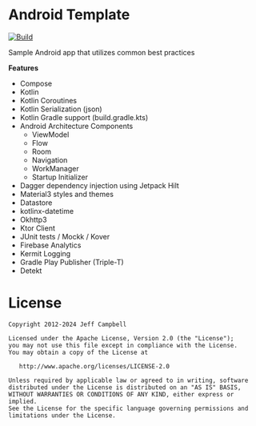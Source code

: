 Android Template
=================

[![Build](https://github.com/jeffdcamp/android-template/actions/workflows/alpha.yml/badge.svg)](https://github.com/jeffdcamp/android-template/actions)

Sample Android app that utilizes common best practices

**Features**

* Compose
* Kotlin
* Kotlin Coroutines
* Kotlin Serialization (json)
* Kotlin Gradle support (build.gradle.kts)
* Android Architecture Components
    * ViewModel
    * Flow
    * Room
    * Navigation
    * WorkManager
    * Startup Initializer
* Dagger dependency injection using Jetpack Hilt
* Material3 styles and themes
* Datastore
* kotlinx-datetime
* Okhttp3
* Ktor Client
* JUnit tests / Mockk / Kover
* Firebase Analytics
* Kermit Logging
* Gradle Play Publisher (Triple-T)
* Detekt


License
=======

    Copyright 2012-2024 Jeff Campbell

    Licensed under the Apache License, Version 2.0 (the "License");
    you may not use this file except in compliance with the License.
    You may obtain a copy of the License at

       http://www.apache.org/licenses/LICENSE-2.0

    Unless required by applicable law or agreed to in writing, software
    distributed under the License is distributed on an "AS IS" BASIS,
    WITHOUT WARRANTIES OR CONDITIONS OF ANY KIND, either express or implied.
    See the License for the specific language governing permissions and
    limitations under the License.